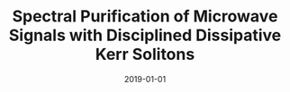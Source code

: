 ---
title: "Spectral Purification of Microwave Signals with Disciplined Dissipative Kerr Solitons"
collection: publications
category: manuscripts
permalink: /publication/2019-01-01-Spectral-Purification-of-Microwave-Signals-with-Disciplined-Dissipative-Kerr-Solitons
date: 2019-01-01
venue: '<i>Physical Review Letters</i>'
paperurl: 'https://link.aps.org/doi/10.1103/PhysRevLett.122.013902'
citation: ' Wenle Weng,  Erwan Lucas,  Grigory Lihachev,  Valery Lobanov,  Hairun Guo,  Michael Gorodetsky,  Tobias Kippenberg, <strong> Spectral Purification of Microwave Signals with Disciplined Dissipative Kerr Solitons.</strong>  <i>Physical Review Letters</i>, 2019.'
---